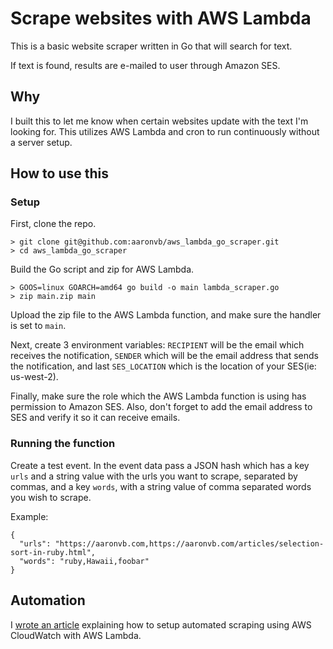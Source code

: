 # Scrape websites with AWS Lambda
This is a basic website scraper written in Go that will search for text.

If text is found, results are e-mailed to user through Amazon SES.

## Why
I built this to let me know when certain websites update with the text I'm looking for. This utilizes AWS Lambda and cron to run continuously without a server setup.

## How to use this

### Setup
First, clone the repo.
```
> git clone git@github.com:aaronvb/aws_lambda_go_scraper.git
> cd aws_lambda_go_scraper
```

Build the Go script and zip for AWS Lambda.
```
> GOOS=linux GOARCH=amd64 go build -o main lambda_scraper.go
> zip main.zip main
```

Upload the zip file to the AWS Lambda function, and make sure the handler is set to `main`.

Next, create 3 environment variables: `RECIPIENT` will be the email which receives the notification, `SENDER` which will be the email address that sends the notification, and last `SES_LOCATION` which is the location of your SES(ie: us-west-2).

Finally, make sure the role which the AWS Lambda function is using has permission to Amazon SES. Also, don't forget to add the email address to SES and verify it so it can receive emails.

### Running the function
Create a test event. In the event data pass a JSON hash which has a key `urls` and a string value with the urls you want to scrape, separated by commas, and a key `words`, with a string value of comma separated words you wish to scrape.

Example:

```
{
  "urls": "https://aaronvb.com,https://aaronvb.com/articles/selection-sort-in-ruby.html",
  "words": "ruby,Hawaii,foobar"
}
```

## Automation

I [wrote an article](https://medium.com/@aaronvb/simple-website-text-scraping-with-go-and-aws-lambda-cd5df25f5b2b) explaining how to setup automated scraping using AWS CloudWatch with AWS Lambda.